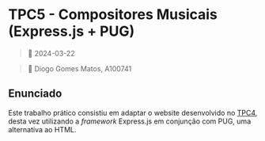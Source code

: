 # TPC5 - Compositores Musicais (Express.js + PUG)

> 📅 2024-03-22

> 👤 Diogo Gomes Matos, A100741

## Enunciado

Este trabalho prático consistiu em adaptar o website desenvolvido no [TPC4](/TPC4/README.md), desta vez utilizando a _framework_ Express.js em conjunção com PUG, uma alternativa ao HTML.
